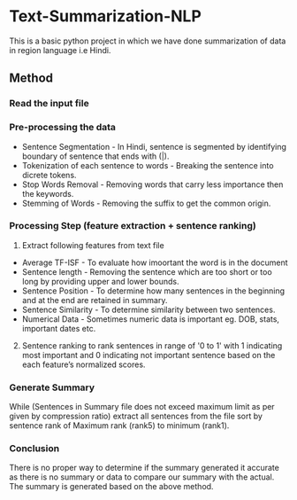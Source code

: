 # Text-Summarization-NLP

This is a basic python project in which we have done summarization of data in region language i.e Hindi.
## Method 
### Read the input file
### Pre-processing the data
- Sentence Segmentation -  In Hindi, sentence is segmented by identifying boundary of sentence that ends with (|).
- Tokenization of each sentence to words - Breaking the sentence into dicrete tokens.
- Stop Words Removal - Removing words that carry less importance then the keywords.
- Stemming of Words - Removing the suffix to get the common origin.

### Processing Step (feature extraction + sentence ranking)
1. Extract following features from text file
- Average TF-ISF - To evaluate how imoortant the word is in the document
- Sentence length - Removing the sentence which are too short or too long by providing upper and lower bounds.
- Sentence Position - To determine how many sentences in the beginning and at the end are retained in summary.
- Sentence Similarity - To determine similarity between two sentences.
- Numerical Data - Sometimes numeric data is important eg. DOB, stats, important dates etc. 
2. Sentence ranking to rank sentences in range of '0 to 1' with 1 indicating most important
and 0 indicating not important sentence based on the each feature’s normalized scores.
### Generate Summary
While (Sentences in Summary file does not exceed maximum limit as per given by compression
ratio) extract all sentences from the file sort by sentence rank of Maximum rank (rank5) to
minimum (rank1).

### Conclusion
There is no proper way to determine if the summary generated it accurate as there is no summary or data to compare our summary with the actual.
The summary is generated based on the above method.
